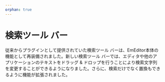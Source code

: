 ```yaml
---
orphan: true
---
```

# 検索ツール バー

従来からプラグインとして提供されていた検索ツール バーは、EmEditor本体の機能として再装備されました。新しい検索ツール バーでは、エディタや他のアプリケーションのテキストをドラッグ & ドロップを行うことにより検索文字列を変更することができるようになりました。さらに、検索だけでなく置換もできるように機能が拡張されました。
